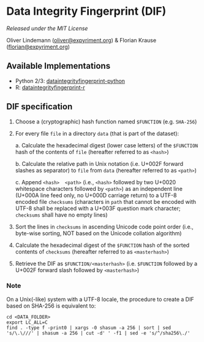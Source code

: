 Data Integrity Fingerprint (DIF) 
================================

*Released under the MIT License*

Oliver Lindemann (oliver@expyriment.org) & Florian Krause (florian@expyriment.org)


Available Implementations
-------------------------

* Python 2/3:  [dataintegrityfingerprint-python](https://github.com/expyriment/dataintegrityfingerprint-python)
* R:  [dataintegrityfingerprint-r](https://github.com/expyriment/dataintegrityfingerprint-r)


DIF specification
-------------------

1. Choose a (cryptographic) hash function named `$FUNCTION` (e.g. `SHA-256`)

2. For every file `file` in a directory `data` (that is part of the dataset):

    a. Calculate the hexadecimal digest (lower case letters) of the `$FUNCTION`
       hash of the contents of `file` (hereafter referred to as `<hash>`)

    b. Calculate the relative path in Unix notation (i.e. U+002F forward
       slashes as separator) to `file` from `data` (hereafter referred to as
       `<path>`)

    c. Append `<hash>  <path>` (i.e., `<hash>` followed by two U+0020
       whitespace characters followed by `<path>`) as an independent line
       (U+000A line feed only, no U+000D carriage return) to a UTF-8 encoded
       file `checksums` (characters in `path` that cannot be encoded with
       UTF-8 shall be replaced with a U+003F question mark character;
       `checksums` shall have no empty lines)

3. Sort the lines in `checksums` in ascending Unicode code point order (i.e.,
   byte-wise sorting, NOT based on the Unicode collation algorithm)

4. Calculate the hexadecimal digest of the `$FUNCTION` hash of the sorted
   contents of `checksums` (hereafter referred to as `<masterhash>`)
   
5. Retrieve the DIF as `$FUNCTION/<masterhash>` (i.e. `$FUNCTION` followed by
   a U+002F forward slash followed by `<masterhash>`)


### Note
On a Unix(-like) system with a UTF-8 locale, the procedure to create a DIF
based on SHA-256 is equivalent to:
```
cd <DATA_FOLDER>
export LC_ALL=C
find . -type f -print0 | xargs -0 shasum -a 256 | sort | sed 's/\.\///' | shasum -a 256 | cut -d' ' -f1 | sed -e 's/^/sha256\./'
```
